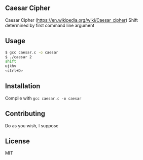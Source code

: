 ## Caesar Cipher

Caesar Cipher (https://en.wikipedia.org/wiki/Caesar_cipher)
Shift determined by first command line argument

## Usage

```bash
$ gcc caesar.c -o caesar
$ ./caesar 2
shift
ujkhv
<ctrl+D>
```

## Installation

Compile with `gcc caesar.c -o caesar`

## Contributing

Do as you wish, I suppose

## License

MIT